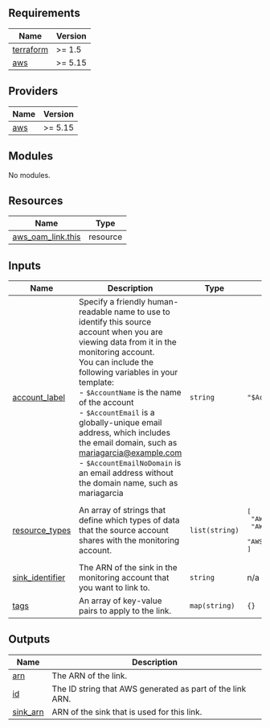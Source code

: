 <!-- BEGIN_TF_DOCS -->
## Requirements

| Name | Version |
|------|---------|
| <a name="requirement_terraform"></a> [terraform](#requirement\_terraform) | >= 1.5 |
| <a name="requirement_aws"></a> [aws](#requirement\_aws) | >= 5.15 |

## Providers

| Name | Version |
|------|---------|
| <a name="provider_aws"></a> [aws](#provider\_aws) | >= 5.15 |

## Modules

No modules.

## Resources

| Name | Type |
|------|------|
| [aws_oam_link.this](https://registry.terraform.io/providers/hashicorp/aws/latest/docs/resources/oam_link) | resource |

## Inputs

| Name | Description | Type | Default | Required |
|------|-------------|------|---------|:--------:|
| <a name="input_account_label"></a> [account\_label](#input\_account\_label) | Specify a friendly human-readable name to use to identify this source account when you are viewing data from it in the monitoring account.<br>    You can include the following variables in your template:<br>    - `$AccountName` is the name of the account<br>    - `$AccountEmail` is a globally-unique email address, which includes the email domain, such as mariagarcia@example.com<br>    - `$AccountEmailNoDomain` is an email address without the domain name, such as mariagarcia | `string` | `"$AccountName"` | no |
| <a name="input_resource_types"></a> [resource\_types](#input\_resource\_types) | An array of strings that define which types of data that the source account shares with the monitoring account. | `list(string)` | <pre>[<br>  "AWS::CloudWatch::Metric",<br>  "AWS::Logs::LogGroup",<br>  "AWS::XRay::Trace"<br>]</pre> | no |
| <a name="input_sink_identifier"></a> [sink\_identifier](#input\_sink\_identifier) | The ARN of the sink in the monitoring account that you want to link to. | `string` | n/a | yes |
| <a name="input_tags"></a> [tags](#input\_tags) | An array of key-value pairs to apply to the link. | `map(string)` | `{}` | no |

## Outputs

| Name | Description |
|------|-------------|
| <a name="output_arn"></a> [arn](#output\_arn) | The ARN of the link. |
| <a name="output_id"></a> [id](#output\_id) | The ID string that AWS generated as part of the link ARN. |
| <a name="output_sink_arn"></a> [sink\_arn](#output\_sink\_arn) | ARN of the sink that is used for this link. |
<!-- END_TF_DOCS -->

